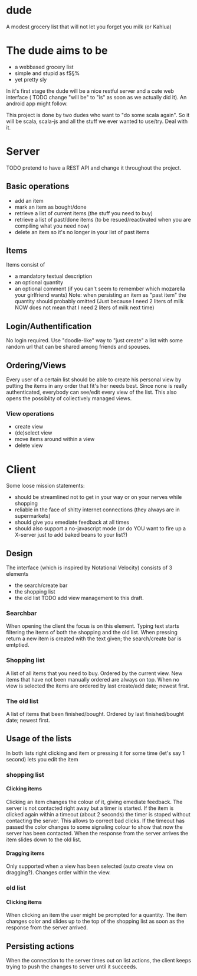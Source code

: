 # dude
A modest grocery list that will not let you forget you milk (or Kahlua)

# The dude aims to be
* a webbased grocery list
* simple and stupid as f$§%
* yet pretty sly

In it's first stage the dude will be a nice restful server and a cute web interface ( TODO change "will be" to "is" as soon as we actually did it). An android app might follow.

This project is done by two dudes who want to "do some scala again". So it will be scala, scala-js and all the stuff we ever wanted to use/try. Deal with it.

# Server
TODO pretend to have a REST API and change it throughout the project.

## Basic operations
* add an item
* mark an item as bought/done
* retrieve a list of current items (the stuff you need to buy)
* retrieve a list of past/done items (to be resued/reactivated when you are compiling what you need now)
* delete an item so it's no longer in your list of past items

## Items
Items consist of 
* a mandatory textual description
* an optional quantity
* an optional comment (if you can't seem to remember which mozarella your girlfriend wants)
Note: when persisting an item as "past item" the quantity should probably omitted (Just because I need 2 liters of milk NOW does not mean that I need 2 liters of milk next time)


## Login/Authentification
No login required. Use "doodle-like" way to "just create" a list with some random url that can be shared among friends and spouses. 

## Ordering/Views
Every user of a certain list should be able to create his personal view by putting the items in any order that fit's her needs best. Since none is really authenticated, everybody can see/edit every view of the list. This also opens the possiblity of collectively managed views.

### View operations
* create view
* (de)select view
* move items around within a view
* delete view

# Client
Some loose mission statements:
* should be streamlined not to get in your way or on your nerves while shopping
* reliable in the face of shitty internet connections (they always are in supermarkets)
* should give you emediate feedback at all times
* should also support a no-javascript mode (or do YOU want to fire up a X-server just to add baked beans to your list?)

## Design
The interface (which is inspired by Notational Velocity) consists of 3 elements
* the search/create bar
* the shopping list
* the old list
TODO add view management to this draft.

### Searchbar
When opening the client the focus is on this element. Typing text starts filtering the items of both the shopping and the old list. When pressing return a new item is created with the text given; the search/create bar is emtptied.

### Shopping list
A list of all items that you need to buy. Ordered by the current view. New items that have not been manually ordered are always on top. When no view is selected the items are ordered by last create/add date; newest first.

### The old list
A list of items that been finished/bought. Ordered by last finished/bought date; newest first.

## Usage of the lists
In both lists right clicking and item or pressing it for some time (let's say 1 second) lets you edit the item
### shopping list
#### Clicking items
Clicking an item changes the colour of it, giving emediate feedback. The server is not contacted right away but a timer is started. If the item is clicked again within a timeout (about 2 seconds) the timer is stoped without contacting the server. This allows to correct bad clicks. If the timeout has passed the color changes to some signaling colour to show that now the server has been contacted. When the response from the server arrives the item slides down to the old list.
#### Dragging items
Only supported when a view has been selected (auto create view on dragging?). Changes order within the view.
### old list
#### Clicking items
When clicking an item the user might be prompted for a quantity. The item changes color and slides up to the top of the shopping list as soon as the response from the server arrived.

## Persisting actions
When the connection to the server times out on list actions, the client keeps trying to push the changes to server until it succeeds.
